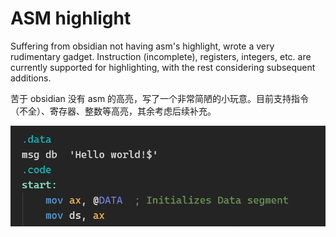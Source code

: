 # ASM highlight

Suffering from obsidian not having asm's highlight, wrote a very rudimentary gadget. Instruction (incomplete), registers, integers, etc. are currently supported for highlighting, with the rest considering subsequent additions.

苦于 obsidian 没有 asm 的高亮，写了一个非常简陋的小玩意。目前支持指令（不全）、寄存器、整数等高亮，其余考虑后续补充。

![example](image.png)